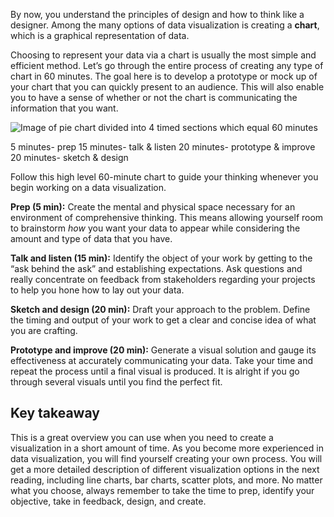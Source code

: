 
By now, you understand the principles of design and how to think like a designer. Among the many options of data visualization is creating a **chart**, which is a graphical representation of data. 

Choosing to represent your data via a chart is usually the most simple and efficient method. Let’s go through the entire process of creating any type of chart in 60 minutes. The goal here is to develop a prototype or mock up of your chart that you can quickly present to an audience. This will also enable you to have a sense of whether or not the chart is communicating the information that you want.

![Image of pie chart divided into 4 timed sections which equal 60 minutes](https://d3c33hcgiwev3.cloudfront.net/imageAssetProxy.v1/n11dF8pFSbKdXRfKRdmy9A_c0707d21e99d4004b8b2fe44e32c55b6_Screen-Shot-2021-02-26-at-4.35.02-PM.png?expiry=1628812800000&hmac=HBKW1TQ0hZSDUnfxLcTW6Cmf1WRL0DBOyUWHx61xxko)

5 minutes- prep 15 minutes- talk & listen 20 minutes- prototype & improve 20 minutes- sketch & design

Follow this high level 60-minute chart to guide your thinking whenever you begin working on a data visualization. 

**Prep (5 min):** Create the mental and physical space necessary for an environment of comprehensive thinking. This means allowing yourself room to brainstorm _how_ you want your data to appear while considering the amount and type of data that you have.

**Talk and listen (15 min):** Identify the object of your work by getting to the “ask behind the ask” and establishing expectations. Ask questions and really concentrate on feedback from stakeholders regarding your projects to help you hone how to lay out your data. 

**Sketch and design (20 min):** Draft your approach to the problem. Define the timing and output of your work to get a clear and concise idea of what you are crafting.

**Prototype and improve (20 min):** Generate a visual solution and gauge its effectiveness at accurately communicating your data. Take your time and repeat the process until a final visual is produced. It is alright if you go through several visuals until you find the perfect fit. 

## Key takeaway

This is a great overview you can use when you need to create a visualization in a short amount of time. As you become more experienced in data visualization, you will find yourself creating your own process. You will get a more detailed description of different visualization options in the next reading, including line charts, bar charts, scatter plots, and more. No matter what you choose, always remember to take the time to prep, identify your objective, take in feedback, design, and create.